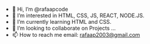 - 👋 Hi, I’m @rafaapcode
- 👀 I’m interested in HTML, CSS, JS, REACT, NODE.JS.
- 🌱 I’m currently learning HTML and CSS.
- 💞️ I’m looking to collaborate on Projects ...
- 📫 How to reach me email: rafaap2003@gmail.com

<!---
rafaapcode/rafaapcode is a ✨ special ✨ repository because its `README.md` (this file) appears on your GitHub profile.
You can click the Preview link to take a look at your changes.
--->
